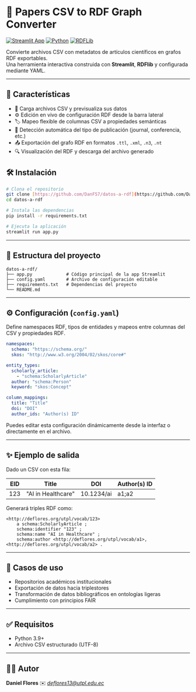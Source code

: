 # 📄 Papers CSV to RDF Graph Converter

[![Streamlit App](https://img.shields.io/badge/Built%20with-Streamlit-orange)](https://streamlit.io/)
[![Python](https://img.shields.io/badge/python-3.9%2B-blue.svg)](https://www.python.org/)
[![RDFLib](https://img.shields.io/badge/RDFLib-used-blueviolet)](https://rdflib.dev/)

Convierte archivos CSV con metadatos de artículos científicos en grafos RDF exportables.  
Una herramienta interactiva construida con **Streamlit**, **RDFlib** y configurada mediante YAML.

---

## 🚀 Características

- 📁 Carga archivos CSV y previsualiza sus datos
- ⚙️ Edición en vivo de configuración RDF desde la barra lateral
- 🏷️ Mapeo flexible de columnas CSV a propiedades semánticas
- 🧠 Detección automática del tipo de publicación (journal, conferencia, etc.)
- 📤 Exportación del grafo RDF en formatos `.ttl`, `.xml`, `.n3`, `.nt`
- 🔍 Visualización del RDF y descarga del archivo generado

## 🛠️ Instalación

```bash
# Clona el repositorio
git clone [https://github.com/DanF57/datos-a-rdf](https://github.com/DanF57/datos-a-rdf)
cd datos-a-rdf

# Instala las dependencias
pip install -r requirements.txt

# Ejecuta la aplicación
streamlit run app.py
````

---

## 📁 Estructura del proyecto

```
datos-a-rdf/
├── app.py             # Código principal de la app Streamlit
├── config.yaml        # Archivo de configuración editable
├── requirements.txt   # Dependencias del proyecto
└── README.md
```

---

## ⚙️ Configuración (`config.yaml`)

Define namespaces RDF, tipos de entidades y mapeos entre columnas del CSV y propiedades RDF.

```yaml
namespaces:
  schema: "https://schema.org/"
  skos: "http://www.w3.org/2004/02/skos/core#"

entity_types:
  scholarly_article:
    - "schema:ScholarlyArticle"
  author: "schema:Person"
  keyword: "skos:Concept"

column_mappings:
  title: "Title"
  doi: "DOI"
  author_ids: "Author(s) ID"
```

Puedes editar esta configuración dinámicamente desde la interfaz o directamente en el archivo.

---

## ✨ Ejemplo de salida

Dado un CSV con esta fila:

| EID | Title              | DOI        | Author(s) ID |
| --- | ------------------ | ---------- | ------------ |
| 123 | "AI in Healthcare" | 10.1234/ai | a1;a2        |

Generará triples RDF como:

```turtle
<http://deflores.org/utpl/vocab/123>
    a schema:ScholarlyArticle ;
    schema:identifier "123" ;
    schema:name "AI in Healthcare" ;
    schema:author <http://deflores.org/utpl/vocab/a1>, <http://deflores.org/utpl/vocab/a2> .
```

---

## 🧪 Casos de uso

* Repositorios académicos institucionales
* Exportación de datos hacia triplestores
* Transformación de datos bibliográficos en ontologías ligeras
* Cumplimiento con principios FAIR

---

## ✅ Requisitos

* Python 3.9+
* Archivo CSV estructurado (UTF-8)

---

## 🙋‍♂️ Autor
**Daniel Flores**
✉️ *deflores13@utpl.edu.ec*
